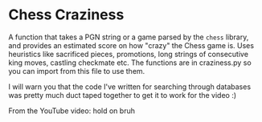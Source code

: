 # Chess Craziness

A function that takes a PGN string or a game parsed by the `chess` library, and provides an estimated score on how "crazy" the Chess game is. Uses heuristics like sacrificed pieces, promotions, long strings of consecutive king moves, castling checkmate etc. The functions are in craziness.py so you can import from this file to use them.

I will warn you that the code I've written for searching through databases was pretty much duct taped together to get it to work for the video :)

From the YouTube video: hold on bruh